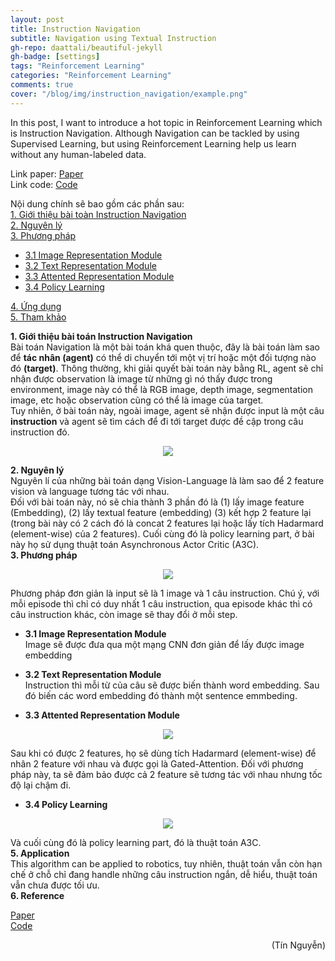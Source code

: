 ```yaml
---
layout: post
title: Instruction Navigation
subtitle: Navigation using Textual Instruction
gh-repo: daattali/beautiful-jekyll
gh-badge: [settings]
tags: "Reinforcement Learning"
categories: "Reinforcement Learning"
comments: true
cover: "/blog/img/instruction_navigation/example.png"
---
```

In this post, I want to introduce a hot topic in Reinforcement Learning which is Instruction Navigation. Although Navigation can be tackled by using Supervised Learning, but using Reinforcement Learning help us learn without any human-labeled data.

Link paper: [Paper](https://arxiv.org/abs/1706.07230)<br/>
Link code: [Code](https://github.com/devendrachaplot/DeepRL-Grounding)

Nội dung chính sẽ bao gồm các phần sau:<br/>
<a href="#1. Giới thiệu bài toán Instruction Navigation">1. Giới thiệu bài toàn Instruction Navigation</a> <br/>
<a href="#2. Nguyên lý">2. Nguyên lý</a> <br/>
<a href="#3. Phương pháp">3. Phương pháp</a> <br/>
* <a href="#3.1 Image Representation Module">3.1 Image Representation Module</a> <br/>
* <a href="#3.2 Text Representation Module">3.2 Text Representation Module</a> <br/>
* <a href="#3.3 Attented Representation Module">3.3 Attented Representation Module</a> <br/>
* <a href="#3.4 Policy Learning">3.4 Policy Learning</a> <br/>

<a href="#4. Ứng dụng">4. Ứng dụng</a> <br/>
<a href="#5. Tham khảo">5. Tham khảo</a> <br/>

<section id="1. Giới thiệu bài toán Instruction Navigation">
<b>1. Giới thiệu bài toán Instruction Navigation</b>
</section>
Bài toán Navigation là một bài toán khá quen thuộc, đây là bài toán làm sao để  <b>tác nhân (agent)</b> có thể di chuyển tới một vị trí hoặc một đối tượng nào đó <b>(target)</b>. Thông thường, khi giải quyết bài toán này bằng RL, agent sẽ chỉ nhận được observation là image từ những gì nó thấy được trong environment, image này có thể là RGB image, depth image, segmentation image, etc hoặc observation cũng có thể là image của target.<br/>
Tuy nhiên, ở bài toán này, ngoài image, agent sẽ nhận được input là một câu <b>instruction</b> và agent sẽ tìm cách để đi tới target được đề cập trong câu instruction đó.<br/>
<p align="center">
  <img src="/blog/img/instruction_navigation/instruction_robot_navigation.gif">
</p>

<section id="2. Nguyên lý">
<b>2. Nguyên lý</b>
</section>
Nguyên lí của những bài toán dạng Vision-Language là làm sao để 2 feature vision và language tương tác với nhau.<br/>
Đối với bài toán này, nó sẽ chia thành 3 phần đó là (1) lấy image feature (Embedding), (2) lấy textual feature (embedding) (3) kết hợp 2 feature lại (trong bài này có 2 cách đó là concat 2 features lại hoặc lấy tích Hadarmard (element-wise) của 2 features). Cuối cùng đó là policy learning part, ở bài này họ sử dụng thuật toán Asynchronous Actor Critic (A3C).

<section id="3. Phương pháp">
<b>3. Phương pháp</b>
</section>
<p align="center">
  <img src="/blog/img/instruction_navigation/pp.png">
</p>
Phương pháp đơn giản là input sẽ là 1 image và 1 câu instruction. Chú ý, với mỗi episode thì chỉ có duy nhất 1 câu instruction, qua episode khác thì có câu instruction khác, còn image sẽ thay đổi ở mỗi step.

* <b>3.1 Image Representation Module</b><br/>
Image sẽ được đưa qua một mạng CNN đơn giản để lấy được image embedding

* <b>3.2 Text Representation Module</b><br/>
Instruction thì mỗi từ của câu sẽ được biến thành word embedding. Sau đó biến các word embedding đó thành một sentence emmbeding.

* <b>3.3 Attented Representation Module</b><br/>
<p align="center">
  <img src="/blog/img/instruction_navigation/attention.png">
</p>
Sau khi có được 2 features, họ sẽ dùng tích Hadarmard (element-wise) để nhân 2 feature với nhau và được gọi là Gated-Attention. Đối với phương pháp này, ta sẽ đảm bảo được cả 2 feature sẽ tương tác với nhau nhưng tốc độ lại chậm đi.

* <b>3.4 Policy Learning</b><br/>
<p align="center">
  <img src="/blog/img/instruction_navigation/policy.png">
</p>
Và cuối cùng đó là policy learning part, đó là thuật toán A3C.

<section id="4. Application">
<b>5. Application</b>
</section>
This algorithm can be applied to robotics, tuy nhiên, thuật toán vẫn còn hạn chế ở chỗ chỉ đang handle những câu instruction ngắn, dễ hiểu, thuật toán vẫn chưa được tối ưu.

<section id="5. Reference">
<b>6. Reference</b>
</section>

[Paper](https://arxiv.org/abs/1706.07230)<br/>
[Code](https://github.com/devendrachaplot/DeepRL-Grounding)

<div style="text-align: right"> (Tín Nguyễn) </div>